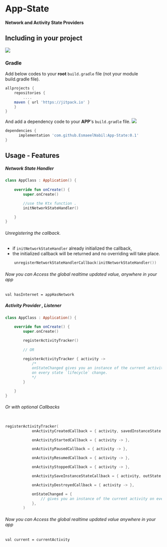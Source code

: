 # App-State

**Network and Activity State Providers**

## Including in your project
[![](https://jitpack.io/v/EsmaeelNabil/App-State.svg)](https://jitpack.io/#EsmaeelNabil/App-State)
### Gradle 
Add below codes to your **root** `build.gradle` file (not your module build.gradle file).
```gradle
allprojects {
    repositories {
    	....
	maven { url 'https://jitpack.io' }
    }
}
```
And add a dependency code to your **APP**'s `build.gradle` file. [![](https://jitpack.io/v/EsmaeelNabil/App-State.svg)](https://jitpack.io/#EsmaeelNabil/App-State)
```gradle
dependencies {
	  implementation 'com.github.EsmaeelNabil:App-State:0.1'
}
```
## Usage - Features

##### Network State Handler
``` kotlin
class AppClass : Application() {
   
    override fun onCreate() {
        super.onCreate()

        //use the Ktx function .
        initNetworkStateHandler()

    }
}
```
###### Unregistering the callback.
 - if `initNetworkStateHandler` already initialized the callback,
 - the initialized callback will be returned and no overriding will take place.
``` kotlin
    unregisterNetworkStateHandlerCallback(initNetworkStateHandler())
```
    

###### Now you can Access the global realtime updated value, anywhere in your app
`val hasInternet = appHasNetwork`


##### Activity Provider , Listener
``` kotlin
class AppClass : Application() {
   
    override fun onCreate() {
        super.onCreate()

        registerActivityTracker()
        
        // OR

        registerActivityTracker { activity ->
            /*
            onStateChanged gives you an instance of the current activity
            on every state `lifecycle` change.
            */
        }

    }
}
```

###### Or with optional Callbacks
``` kotlin

registerActivityTracker(
            onActivityCreatedCallback = { activity, savedInstanceState -> },

            onActivityStartedCallback = { activity -> },

            onActivityPausedCallback = { activity -> },

            onActivityResumedCallback = { activity -> },

            onActivityStoppedCallback = { activity -> },

            onActivitySaveInstanceStateCallback = { activity, outState -> },

            onActivityDestroyedCallback = { activity -> },

            onStateChanged = {
                // gives you an instance of the current activity on every state `lifecycle` change
            },
        )
```


###### Now you can Access the global realtime updated value anywhere in your app
`val current = currentActivity`

